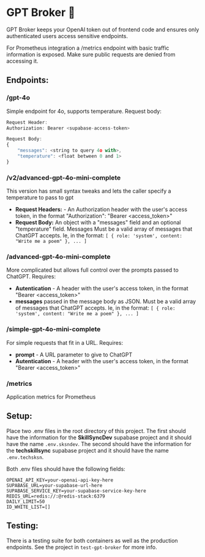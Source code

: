 # GPT Broker 💼

GPT Broker keeps your OpenAI token out of frontend code and ensures only authenticated users access sensitive endpoints.

For Prometheus integration a /metrics endpoint with basic traffic information is exposed. Make sure public requests are denied from accessing it.

## Endpoints:

### /gpt-4o
Simple endpoint for 4o, supports temperature.
Request body:
```js
Request Header:
Authorization: Bearer <supabase-access-token>

Request Body:
{
    "messages": <string to query 4o with>,
    "temperature": <float between 0 and 1>
}
```

### /v2/advanced-gpt-4o-mini-complete
This version has small syntax tweaks and lets the caller specify a temperature to pass to gpt
  - **Request Headers:** - An Authorization header with the user's access token, in the format "Authorization": "Bearer <access_token>"
  - **Request Body:** An object with a "messages" field and an optional "temperature" field. Messages Must be a valid array of messages that ChatGPT accepts. Ie, in the format: `[ { role: 'system', content: "Write me a poem" }, ... ]`

### /advanced-gpt-4o-mini-complete
More complicated but allows full control over the prompts passed to ChatGPT. Requires:
  - **Autentication** - A header with the user's access token, in the format "Bearer <access_token>"
  - **messages** passed in the message body as JSON. Must be a valid array of messages that ChatGPT accepts. Ie, in the format: `[ { role: 'system', content: "Write me a poem" }, ... ]`

### /simple-gpt-4o-mini-complete
For simple requests that fit in a URL. Requires:
  - **prompt** - A URL parameter to give to ChatGPT
  - **Autentication** - A header with the user's access token, in the format "Bearer <access_token>"

### /metrics
Application metrics for Prometheus

## Setup:

Place two .env files in the root directory of this project. The first should have the information for the 
**SkillSyncDev** supabase project and it should have the name `.env.sksndev`. The second should have the 
information for the **techskillsync** supabase project and it should have the name `.env.techsksn`.

Both .env files should have the following fields:
```
OPENAI_API_KEY=your-openai-api-key-here
SUPABASE_URL=your-supabase-url-here
SUPABASE_SERVICE_KEY=your-supabase-service-key-here
REDIS_URL=redis://:@redis-stack:6379
DAILY_LIMIT=50
ID_WHITE_LIST=[]
```



## Testing:

There is a testing suite for both containers as well as the production endpoints. See the project in `test-gpt-broker` for more info.
